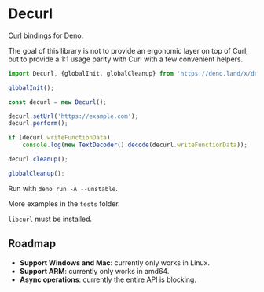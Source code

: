 # Decurl
[Curl](https://curl.se/libcurl/) bindings for Deno.

The goal of this library is not to provide an ergonomic layer on top of Curl, but to provide a 1:1 usage parity with Curl with a few convenient helpers.

```ts
import Decurl, {globalInit, globalCleanup} from 'https://deno.land/x/decurl/decurl.ts';

globalInit();

const decurl = new Decurl();

decurl.setUrl('https://example.com');
decurl.perform();

if (decurl.writeFunctionData)
	console.log(new TextDecoder().decode(decurl.writeFunctionData));

decurl.cleanup();

globalCleanup();
```

Run with `deno run -A --unstable`.

More examples in the `tests` folder.

`libcurl` must be installed.

## Roadmap
- **Support Windows and Mac**: currently only works in Linux.
- **Support ARM**: currently only works in amd64.
- **Async operations**: currently the entire API is blocking.